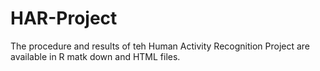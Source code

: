 # HAR-Project
The procedure and results of teh Human Activity Recognition Project are available in R matk down and HTML files. 
